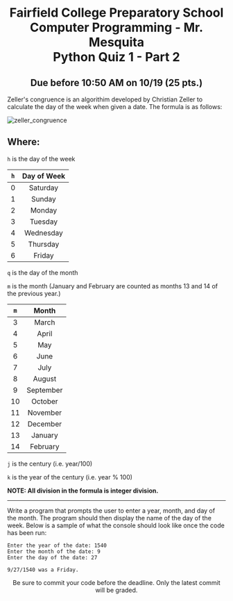 <h1 align="center">
    Fairfield College Preparatory School<br>
    Computer Programming - Mr. Mesquita<br>
    Python Quiz 1 - Part 2
</h1>

<h2 align="center">Due before 10:50 AM on 10/19 (25 pts.)</h2>

Zeller's congruence is an algorithim developed by Christian Zeller to calculate the day of the week when given a date. The formula is as follows:

![zeller_congruence](https://i.imgur.com/JODDuGH.png)

## Where: ##

`h` is the day of the week

|`h`| Day of Week|
|:-:|:----------:|
| 0 | Saturday   |
| 1 | Sunday     |
| 2 | Monday     |
| 3 | Tuesday    |
| 4 | Wednesday  |
| 5 | Thursday   |
| 6 | Friday     |

`q` is the day of the month

`m` is the month (January and February are counted as months 13 and 14 of the previous year.)

| `m` |   Month   |
|:---:|:---------:|
|  3  | March     |
|  4  | April     |
|  5  | May       |
|  6  | June      |
|  7  | July      |
|  8  | August    |
|  9  | September |
|  10 | October   |
|  11 | November  |
|  12 | December  |
|  13 | January   |
|  14 | February  |

`j` is the century (i.e. year/100)

`k` is the year of the century (i.e. year % 100)

__NOTE: All division in the formula is integer division.__

---

Write a program that prompts the user to enter a year, month, and day of the month. The program should then display the name of the day of the week. Below is a sample of what the console should look like once the code has been run:

```
Enter the year of the date: 1540
Enter the month of the date: 9
Enter the day of the date: 27

9/27/1540 was a Friday.
```

<p align="center">Be sure to commit your code before the deadline. Only the latest commit will be graded.</p>
